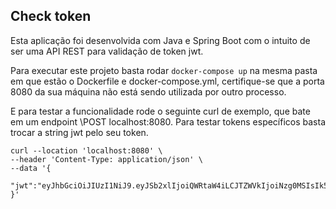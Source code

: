 ## Check token
Esta aplicação foi desenvolvida com Java e Spring Boot com o intuito de ser uma API REST para validação de token jwt. 

Para executar este projeto basta rodar ```docker-compose up``` na mesma pasta em que estão o Dockerfile e docker-compose.yml, certifique-se que a porta 8080 da sua máquina não está sendo utilizada por outro processo.

E para testar a funcionalidade rode o seguinte curl de exemplo, que bate em um endpoint \POST localhost:8080. Para testar tokens específicos basta trocar a string jwt pelo seu token.

```
curl --location 'localhost:8080' \
--header 'Content-Type: application/json' \
--data '{
    "jwt":"eyJhbGciOiJIUzI1NiJ9.eyJSb2xlIjoiQWRtaW4iLCJTZWVkIjoiNzg0MSIsIk5hbWUiOiJUb25pbmhvIEFyYXVqbyJ9.QY05sIjtrcJnP533kQNk8QXcaleJ1Q01jWY_ZzIZuAg"
}'
```
